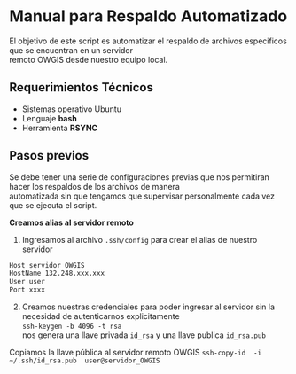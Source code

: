 # Manual para Respaldo Automatizado
El objetivo de este script es automatizar el respaldo de archivos especificos que se encuentran en un servidor  
remoto OWGIS desde nuestro equipo local.

## Requerimientos Técnicos
   * Sistemas operativo Ubuntu
   * Lenguaje __bash__
   * Herramienta __RSYNC__  

## Pasos previos
Se debe tener una serie de configuraciones previas que nos permitiran hacer los respaldos de los archivos de manera  
automatizada sin que tengamos que supervisar personalmente cada vez que se ejecuta el script.

__Creamos alias al servidor remoto__

   1. Ingresamos al archivo `.ssh/config` para crear el alias de nuestro servidor  
   ```bash
   Host servidor_OWGIS  
   HostName 132.248.xxx.xxx  
   User user  
   Port xxxx  
   ```  
   2. Creamos nuestras credenciales para poder ingresar al servidor sin la necesidad de autenticarnos explicitamente  
  ```ssh-keygen -b 4096 -t rsa ```  
  nos genera una llave privada ```id_rsa``` y una llave publica ```id_rsa.pub```  
  
  Copiamos la llave pública al servidor remoto OWGIS
  ```ssh-copy-id  -i  ~/.ssh/id_rsa.pub  user@servidor_OWGIS```
  
  
   
   
